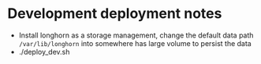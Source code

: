 # Development deployment notes
-   Install longhorn as a storage management, change the default data path `/var/lib/longhorn` into somewhere has large volume to persist the data
-   ./deploy_dev.sh
